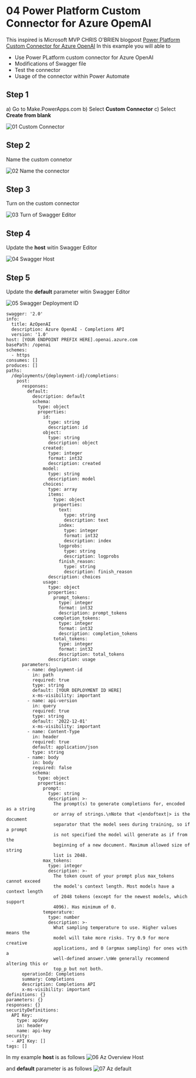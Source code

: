 # 04 Power Platform Custom Connector for Azure OpemAI 

This inspired is Microsoft MVP CHRIS O'BRIEN blogpost [Power Platform Custom Connector for Azure OpenAI](https://www.sharepointnutsandbolts.com/2023/02/call-chatgpt-gpt-3-from-power-apps-power-automate.html)
In this example you will able to 
- Use Power PLatform custom connector for Azure OpenAI
- Modifications of Swagger file
- Test the connector
- Usage of the connector within Power Automate

## Step 1

a) Go to Make.PowerApps.com
b) Select **Custom Connector**
c) Select **Create from blank**

![01 Custom Connector](https://github.com/aarohbits/PowerAppsWorkShopAOAI/assets/35991723/451a63dc-b6d1-4b31-aec1-e6df9ad53ce0)


## Step 2

Name the custom connetor 

![02 Name the connector](https://github.com/aarohbits/PowerAppsWorkShopAOAI/assets/35991723/a71774ee-9e3f-4900-b715-1b21f25f9ddd)

## Step 3

Turn on the custom connector 

![03 Turn of Swagger Editor](https://github.com/aarohbits/PowerAppsWorkShopAOAI/assets/35991723/00718ee3-956b-43d6-ad9d-71cf5230dde4)

## Step 4

Update the **host** witin Swagger Editor 

![04 Swagger Host](https://github.com/aarohbits/PowerAppsWorkShopAOAI/assets/35991723/529b866b-b997-4c0c-9b4a-a9e1846aec63)


## Step 5

Update the **default** parameter witin Swagger Editor

![05 Swagger Deployment ID](https://github.com/aarohbits/PowerAppsWorkShopAOAI/assets/35991723/f360c0d1-fe85-4999-92d9-de81c18fb508)

~~~
swagger: '2.0'
info:
  title: AzOpenAI
  description: Azure OpenAI - Completions API
  version: '1.0'
host: [YOUR ENDPOINT PREFIX HERE].openai.azure.com
basePath: /openai
schemes:
  - https
consumes: []
produces: []
paths:
  /deployments/{deployment-id}/completions:
    post:
      responses:
        default:
          description: default
          schema:
            type: object
            properties:
              id:
                type: string
                description: id
              object:
                type: string
                description: object
              created:
                type: integer
                format: int32
                description: created
              model:
                type: string
                description: model
              choices:
                type: array
                items:
                  type: object
                  properties:
                    text:
                      type: string
                      description: text
                    index:
                      type: integer
                      format: int32
                      description: index
                    logprobs:
                      type: string
                      description: logprobs
                    finish_reason:
                      type: string
                      description: finish_reason
                description: choices
              usage:
                type: object
                properties:
                  prompt_tokens:
                    type: integer
                    format: int32
                    description: prompt_tokens
                  completion_tokens:
                    type: integer
                    format: int32
                    description: completion_tokens
                  total_tokens:
                    type: integer
                    format: int32
                    description: total_tokens
                description: usage
      parameters:
        - name: deployment-id
          in: path
          required: true
          type: string
          default: [YOUR DEPLOYMENT ID HERE]
          x-ms-visibility: important
        - name: api-version
          in: query
          required: true
          type: string
          default: '2022-12-01'
          x-ms-visibility: important
        - name: Content-Type
          in: header
          required: true
          default: application/json
          type: string
        - name: body
          in: body
          required: false
          schema:
            type: object
            properties:
              prompt:
                type: string
                description: >-
                  The prompt(s) to generate completions for, encoded as a string
                  or array of strings.\nNote that <|endoftext|> is the document
                  separator that the model sees during training, so if a prompt
                  is not specified the model will generate as if from the
                  beginning of a new document. Maximum allowed size of string
                  list is 2048.
              max_tokens:
                type: integer
                description: >-
                  The token count of your prompt plus max_tokens cannot exceed
                  the model's context length. Most models have a context length
                  of 2048 tokens (except for the newest models, which support
                  4096). Has minimum of 0.
              temperature:
                type: number
                description: >-
                  What sampling temperature to use. Higher values means the
                  model will take more risks. Try 0.9 for more creative
                  applications, and 0 (argmax sampling) for ones with a
                  well-defined answer.\nWe generally recommend altering this or
                  top_p but not both.
      operationId: Completions
      summary: Completions
      description: Completions API
      x-ms-visibility: important
definitions: {}
parameters: {}
responses: {}
securityDefinitions:
  API Key:
    type: apiKey
    in: header
    name: api-key
security:
  - API Key: []
tags: []
~~~


In my example **host** is as follows 
![06 Az Overview Host](https://github.com/aarohbits/PowerAppsWorkShopAOAI/assets/35991723/b425cad0-6290-4c5b-ba7e-6122bb6f15ef)

and **default** parameter is as follows
![07 Az default](https://github.com/aarohbits/PowerAppsWorkShopAOAI/assets/35991723/465a40fa-721a-4105-9690-11b459387946)



